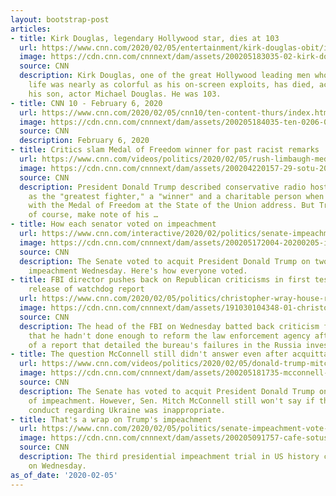 ```yaml
---
layout: bootstrap-post
articles:
- title: Kirk Douglas, legendary Hollywood star, dies at 103
  url: https://www.cnn.com/2020/02/05/entertainment/kirk-douglas-obit/index.html
  image: https://cdn.cnn.com/cnnnext/dam/assets/200205183035-02-kirk-douglas-lead-image-super-tease.jpg
  source: CNN
  description: Kirk Douglas, one of the great Hollywood leading men whose off-screen
    life was nearly as colorful as his on-screen exploits, has died, according to
    his son, actor Michael Douglas. He was 103.
- title: CNN 10 - February 6, 2020
  url: https://www.cnn.com/2020/02/05/cnn10/ten-content-thurs/index.html
  image: https://cdn.cnn.com/cnnnext/dam/assets/200205184035-ten-0206-00011020-super-tease.jpg
  source: CNN
  description: February 6, 2020
- title: Critics slam Medal of Freedom winner for past racist remarks
  url: https://www.cnn.com/videos/politics/2020/02/05/rush-limbaugh-medal-of-freedom-trump-controversy-todd-dnt-tsr-vpx.cnn
  image: https://cdn.cnn.com/cnnnext/dam/assets/200204220157-29-sotu-2020-super-tease.jpg
  source: CNN
  description: President Donald Trump described conservative radio host Rush Limbaugh
    as the "greatest fighter," a "winner" and a charitable person when honoring him
    with the Medal of Freedom at the State of the Union address. But Trump did not,
    of course, make note of his …
- title: How each senator voted on impeachment
  url: https://www.cnn.com/interactive/2020/02/politics/senate-impeachment-vote/
  image: https://cdn.cnn.com/cnnnext/dam/assets/200205172004-20200205-impeachment-vote-chart-exlarge-169.jpg
  source: CNN
  description: The Senate voted to acquit President Donald Trump on two articles of
    impeachment Wednesday. Here's how everyone voted.
- title: FBI director pushes back on Republican criticisms in first testimony after
    release of watchdog report
  url: https://www.cnn.com/2020/02/05/politics/christopher-wray-house-republicans-russia/index.html
  image: https://cdn.cnn.com/cnnnext/dam/assets/191030104348-01-christopher-wray-1030-super-tease.jpg
  source: CNN
  description: The head of the FBI on Wednesday batted back criticism from House Republicans
    that he hadn't done enough to reform the law enforcement agency after the release
    of a report that detailed the bureau's failures in the Russia investigation.
- title: The question McConnell still didn't answer even after acquittal
  url: https://www.cnn.com/videos/politics/2020/02/05/donald-trump-mitch-mcconnell-impeachment-ukraine-sot-vpx-tsr.cnn
  image: https://cdn.cnn.com/cnnnext/dam/assets/200205181735-mcconnell-2-5-super-tease.jpg
  source: CNN
  description: The Senate has voted to acquit President Donald Trump on two articles
    of impeachment. However, Sen. Mitch McConnell still won't say if the President's
    conduct regarding Ukraine was inappropriate.
- title: That's a wrap on Trump's impeachment
  url: https://www.cnn.com/2020/02/05/politics/senate-impeachment-vote-trump-romney/index.html
  image: https://cdn.cnn.com/cnnnext/dam/assets/200205091757-cafe-sotus-omissions-donald-trump-2020-super-tease.jpg
  source: CNN
  description: The third presidential impeachment trial in US history came to a close
    on Wednesday.
as_of_date: '2020-02-05'
---
```


